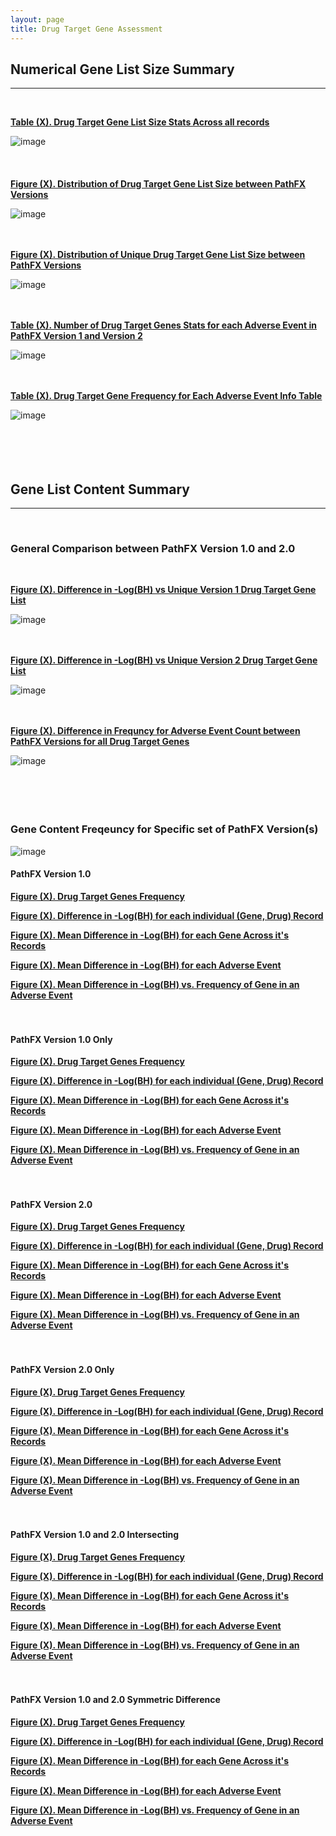 ```yaml
---
layout: page
title: Drug Target Gene Assessment
---
```


## Numerical Gene List Size Summary   
---------------------------------------------------------------------------
<br />  

[**Table (X). Drug Target Gene List Size Stats Across all records**](https://github.com/aryastark5/web_bench/blob/gh-pages/display_files/drug_target_gene_content_pathfx_version_comparison_info_folder/all_records_drug_target_gene_stats_table.csv)
<br />  

![image](display_files/drug_target_gene_content_pathfx_version_comparison_info_folder/all_records_drug_target_gene_stats_table.png)
<br />  
<br />  
[**Figure (X). Distribution of Drug Target Gene List Size between PathFX Versions**](https://htmlpreview.github.io/?https://github.com/aryastark5/web_bench/blob/gh-pages/display_files/drug_target_gene_content_pathfx_version_comparison_info_folder/Distribution_of_Drug_Target_Gene_List_Size_between_PathFX_Versions.html)
<br />  

![image](display_files/drug_target_gene_content_pathfx_version_comparison_info_folder/Distribution_of_Drug_Target_Gene_List_Size_between_PathFX_Versions.png)
<br />  
<br />  

[**Figure (X). Distribution of Unique Drug Target Gene List Size between PathFX Versions**](https://htmlpreview.github.io/?https://github.com/aryastark5/web_bench/blob/gh-pages/display_files/drug_target_gene_content_pathfx_version_comparison_info_folder/Distribution_of_Unique_Drug_Target_Gene_List_Size_between_PathFX_Versions.html)
<br />  

![image](display_files/drug_target_gene_content_pathfx_version_comparison_info_folder/Distribution_of_Unique_Drug_Target_Gene_List_Size_between_PathFX_Versions.png)
<br />  
<br />  

[**Table (X). Number of Drug Target Genes Stats for each Adverse Event in PathFX Version 1 and Version 2**](https://github.com/aryastark5/web_bench/blob/gh-pages/display_files/drug_target_gene_content_pathfx_version_comparison_info_folder/num_drug_target_genes_stats_table.csv)
<br />  

![image](display_files/drug_target_gene_content_pathfx_version_comparison_info_folder/num_drug_target_genes_stats_table.png)
<br />  
<br />  

[**Table (X). Drug Target Gene Frequency for Each Adverse Event Info Table**](https://github.com/aryastark5/web_bench/blob/gh-pages/display_files/drug_target_gene_content_pathfx_version_comparison_info_folder/drug_target_genes_version_count_info_table.csv)
<br />  

![image](display_files/drug_target_gene_content_pathfx_version_comparison_info_folder/version_gene_count_comparison/drug_target_genes_version_count_info_table.png)
<br />  
<br />  
<br />  

## Gene List Content Summary   
---------------------------------------------------------------------------
<br />  

### General Comparison between PathFX Version 1.0 and 2.0
<br />  

[**Figure (X). Difference in -Log(BH) vs Unique Version 1 Drug Target Gene List**](https://htmlpreview.github.io/?https://github.com/aryastark5/web_bench/blob/gh-pages/display_files/drug_target_gene_content_pathfx_version_comparison_info_folder/Difference_in_-Log_Benjamini-Hochberg_vs_Unique_Version_1_Drug_Target_Gene_List.html)
<br />  

![image](display_files/drug_target_gene_content_pathfx_version_comparison_info_folder/Difference_in_-Log_Benjamini-Hochberg_vs_Unique_Version_1_Drug_Target_Gene_List.png)
<br />  
<br />  

[**Figure (X). Difference in -Log(BH) vs Unique Version 2 Drug Target Gene List**](https://htmlpreview.github.io/?https://github.com/aryastark5/web_bench/blob/gh-pages/display_files/drug_target_gene_content_pathfx_version_comparison_info_folder/Difference_in_-Log_Benjamini-Hochberg_vs_Unique_Version_1_Drug_Target_Gene_List.html)
 
![image](display_files/drug_target_gene_content_pathfx_version_comparison_info_folder/Difference_in_-Log_Benjamini-Hochberg_vs_Unique_Version_1_Drug_Target_Gene_List.png)
<br />  
<br />  

[**Figure (X). Difference in Frequncy for Adverse Event Count between PathFX Versions for all Drug Target Genes**](https://htmlpreview.github.io/?https://github.com/aryastark5/web_bench/blob/gh-pages/display_files/drug_target_gene_content_pathfx_version_comparison_info_folder/version_gene_count_comparison/Difference_in_Frequncy_for_Adverse_Event_Count_between_PathFX_Versions_for_all_Drug_Target_Genes.html)
<br />  

![image](display_files/drug_target_gene_content_pathfx_version_comparison_info_folder/version_gene_count_comparison/Difference_in_Frequncy_for_Adverse_Event_Count_between_PathFX_Versions_for_all_Drug_Target_Genes.png)
<br />  
<br />  
<br />  

### Gene Content Freqeuncy for Specific set of PathFX Version(s)

![image](display_files/drug_target_gene_content_pathfx_version_comparison_info_folder/gene_frequency/sample.png)
<br />  

#### PathFX Version 1.0 

[**Figure (X). Drug Target Genes Frequency**](https://htmlpreview.github.io/?https://github.com/aryastark5/web_bench/blob/gh-pages/display_files/drug_target_gene_content_pathfx_version_comparison_info_folder/gene_frequency/drug_target_genes_version_1/drug_target_genes_version_1_Gene_Frequency.html)

[**Figure (X). Difference in -Log(BH) for each individual (Gene, Drug) Record**](https://htmlpreview.github.io/?https://github.com/aryastark5/web_bench/blob/gh-pages/display_files/drug_target_gene_content_pathfx_version_comparison_info_folder/gene_frequency/drug_target_genes_version_1/drug_target_genes_version_1_Difference_in_-log_BH_for_each_individual_Gene-Drug_Record.html)

[**Figure (X). Mean Difference in -Log(BH) for each Gene Across it's Records**](https://htmlpreview.github.io/?https://github.com/aryastark5/web_bench/blob/gh-pages/display_files/drug_target_gene_content_pathfx_version_comparison_info_folder/gene_frequency/drug_target_genes_version_1/drug_target_genes_version_1_Mean_-log_BH_Difference_of_a_Gene_across_all_records.html)

[**Figure (X). Mean Difference in -Log(BH) for each Adverse Event**](https://htmlpreview.github.io/?https://github.com/aryastark5/web_bench/blob/gh-pages/display_files/drug_target_gene_content_pathfx_version_comparison_info_folder/gene_frequency/drug_target_genes_version_1/drug_target_genes_version_1_Mean_-log_BH_Difference_of_a_Gene_for_a_specific_Adverse_Event.html)

[**Figure (X). Mean Difference in -Log(BH) vs. Frequency of Gene in an Adverse Event**](https://htmlpreview.github.io/?https://github.com/aryastark5/web_bench/blob/gh-pages/display_files/drug_target_gene_content_pathfx_version_comparison_info_folder/gene_frequency/drug_target_genes_version_1/drug_target_genes_version_1_Mean_-log_BH_Difference_vs_Adverse_Event_Count_of_a_specific_Gene.html) 
<br />  
<br />  

#### PathFX Version 1.0 Only

[**Figure (X). Drug Target Genes Frequency**](https://htmlpreview.github.io/?https://github.com/aryastark5/web_bench/blob/gh-pages/display_files/drug_target_gene_content_pathfx_version_comparison_info_folder/gene_frequency/drug_target_genes_version_1_only/drug_target_genes_version_1_only_Gene_Frequency.html)

[**Figure (X). Difference in -Log(BH) for each individual (Gene, Drug) Record**](https://htmlpreview.github.io/?https://github.com/aryastark5/web_bench/blob/gh-pages/display_files/drug_target_gene_content_pathfx_version_comparison_info_folder/gene_frequency/drug_target_genes_version_1_only/drug_target_genes_version_1_only_Difference_in_-log_BH_for_each_individual_Gene-Drug_Record.html)

[**Figure (X). Mean Difference in -Log(BH) for each Gene Across it's Records**](https://htmlpreview.github.io/?https://github.com/aryastark5/web_bench/blob/gh-pages/display_files/drug_target_gene_content_pathfx_version_comparison_info_folder/gene_frequency/drug_target_genes_version_1_only/drug_target_genes_version_1_only_Mean_-log_BH_Difference_of_a_Gene_across_all_records.html)

[**Figure (X). Mean Difference in -Log(BH) for each Adverse Event**](https://htmlpreview.github.io/?https://github.com/aryastark5/web_bench/blob/gh-pages/display_files/drug_target_gene_content_pathfx_version_comparison_info_folder/gene_frequency/drug_target_genes_version_1_only/drug_target_genes_version_1_only_Mean_-log_BH_Difference_of_a_Gene_for_a_specific_Adverse_Event.html)

[**Figure (X). Mean Difference in -Log(BH) vs. Frequency of Gene in an Adverse Event**](https://htmlpreview.github.io/?https://github.com/aryastark5/web_bench/blob/gh-pages/display_files/drug_target_gene_content_pathfx_version_comparison_info_folder/gene_frequency/drug_target_genes_version_1_only/drug_target_genes_version_1_only_Mean_-log_BH_Difference_vs_Adverse_Event_Count_of_a_specific_Gene.html)
<br />  
<br />  

#### PathFX Version 2.0

[**Figure (X). Drug Target Genes Frequency**](https://htmlpreview.github.io/?https://github.com/aryastark5/web_bench/blob/gh-pages/display_files/drug_target_gene_content_pathfx_version_comparison_info_folder/gene_frequency/drug_target_genes_version_2/drug_target_genes_version_2_Gene_Frequency.html)

[**Figure (X). Difference in -Log(BH) for each individual (Gene, Drug) Record**](https://htmlpreview.github.io/?https://github.com/aryastark5/web_bench/blob/gh-pages/display_files/drug_target_gene_content_pathfx_version_comparison_info_folder/gene_frequency/drug_target_genes_version_2/drug_target_genes_version_2_Difference_in_-log_BH_for_each_individual_Gene-Drug_Record.html)

[**Figure (X). Mean Difference in -Log(BH) for each Gene Across it's Records**](https://htmlpreview.github.io/?https://github.com/aryastark5/web_bench/blob/gh-pages/display_files/drug_target_gene_content_pathfx_version_comparison_info_folder/gene_frequency/drug_target_genes_version_2/drug_target_genes_version_2_Mean_-log_BH_Difference_of_a_Gene_across_all_records.html)

[**Figure (X). Mean Difference in -Log(BH) for each Adverse Event**](https://htmlpreview.github.io/?https://github.com/aryastark5/web_bench/blob/gh-pages/display_files/drug_target_gene_content_pathfx_version_comparison_info_folder/gene_frequency/drug_target_genes_version_2/drug_target_genes_version_2_Mean_-log_BH_Difference_of_a_Gene_for_a_specific_Adverse_Event.html)

[**Figure (X). Mean Difference in -Log(BH) vs. Frequency of Gene in an Adverse Event**](https://htmlpreview.github.io/?https://github.com/aryastark5/web_bench/blob/gh-pages/display_files/drug_target_gene_content_pathfx_version_comparison_info_folder/gene_frequency/drug_target_genes_version_2/drug_target_genes_version_2_Mean_-log_BH_Difference_vs_Adverse_Event_Count_of_a_specific_Gene.html)
<br />  
<br />  

#### PathFX Version 2.0 Only

[**Figure (X). Drug Target Genes Frequency**](https://htmlpreview.github.io/?https://github.com/aryastark5/web_bench/blob/gh-pages/display_files/drug_target_gene_content_pathfx_version_comparison_info_folder/gene_frequency/drug_target_genes_version_2_only/drug_target_genes_version_2_only_Gene_Frequency.html)

[**Figure (X). Difference in -Log(BH) for each individual (Gene, Drug) Record**](https://htmlpreview.github.io/?https://github.com/aryastark5/web_bench/blob/gh-pages/display_files/drug_target_gene_content_pathfx_version_comparison_info_folder/gene_frequency/drug_target_genes_version_2_only/drug_target_genes_version_2_only_Difference_in_-log_BH_for_each_individual_Gene-Drug_Record.html)

[**Figure (X). Mean Difference in -Log(BH) for each Gene Across it's Records**](https://htmlpreview.github.io/?https://github.com/aryastark5/web_bench/blob/gh-pages/display_files/drug_target_gene_content_pathfx_version_comparison_info_folder/gene_frequency/drug_target_genes_version_2_only/drug_target_genes_version_2_only_Mean_-log_BH_Difference_of_a_Gene_across_all_records.html)

[**Figure (X). Mean Difference in -Log(BH) for each Adverse Event**](https://htmlpreview.github.io/?https://github.com/aryastark5/web_bench/blob/gh-pages/display_files/drug_target_gene_content_pathfx_version_comparison_info_folder/gene_frequency/drug_target_genes_version_2_only/drug_target_genes_version_2_only_Mean_-log_BH_Difference_of_a_Gene_for_a_specific_Adverse_Event.html)

[**Figure (X). Mean Difference in -Log(BH) vs. Frequency of Gene in an Adverse Event**](https://htmlpreview.github.io/?https://github.com/aryastark5/web_bench/blob/gh-pages/display_files/drug_target_gene_content_pathfx_version_comparison_info_folder/gene_frequency/drug_target_genes_version_2_only/drug_target_genes_version_2_only_Mean_-log_BH_Difference_vs_Adverse_Event_Count_of_a_specific_Gene.html)
<br />  
<br />  

#### PathFX Version 1.0 and 2.0 Intersecting

[**Figure (X). Drug Target Genes Frequency**](https://htmlpreview.github.io/?https://github.com/aryastark5/web_bench/blob/gh-pages/display_files/drug_target_gene_content_pathfx_version_comparison_info_folder/gene_frequency/drug_target_genes_version_1_and_2_intersecting/drug_target_genes_version_1_and_2_intersecting_Gene_Frequency.html)

[**Figure (X). Difference in -Log(BH) for each individual (Gene, Drug) Record**](https://htmlpreview.github.io/?https://github.com/aryastark5/web_bench/blob/gh-pages/display_files/drug_target_gene_content_pathfx_version_comparison_info_folder/gene_frequency/drug_target_genes_version_1_and_2_intersecting/drug_target_genes_version_1_and_2_intersecting_Difference_in_-log_BH_for_each_individual_Gene-Drug_Record.html)

[**Figure (X). Mean Difference in -Log(BH) for each Gene Across it's Records**](https://htmlpreview.github.io/?https://github.com/aryastark5/web_bench/blob/gh-pages/display_files/drug_target_gene_content_pathfx_version_comparison_info_folder/gene_frequency/drug_target_genes_version_1_and_2_intersecting/drug_target_genes_version_1_and_2_intersecting_Mean_-log_BH_Difference_of_a_Gene_across_all_records.html)

[**Figure (X). Mean Difference in -Log(BH) for each Adverse Event**](https://htmlpreview.github.io/?https://github.com/aryastark5/web_bench/blob/gh-pages/display_files/drug_target_gene_content_pathfx_version_comparison_info_folder/gene_frequency/drug_target_genes_version_1_and_2_intersecting/drug_target_genes_version_1_and_2_intersecting_Mean_-log_BH_Difference_of_a_Gene_for_a_specific_Adverse_Event.html)

[**Figure (X). Mean Difference in -Log(BH) vs. Frequency of Gene in an Adverse Event**](https://htmlpreview.github.io/?https://github.com/aryastark5/web_bench/blob/gh-pages/display_files/drug_target_gene_content_pathfx_version_comparison_info_folder/gene_frequency/drug_target_genes_version_1_and_2_intersecting/drug_target_genes_version_1_and_2_intersecting_Mean_-log_BH_Difference_vs_Adverse_Event_Count_of_a_specific_Gene.html)
<br />  
<br />  

#### PathFX Version 1.0 and 2.0 Symmetric Difference

[**Figure (X). Drug Target Genes Frequency**](https://htmlpreview.github.io/?https://github.com/aryastark5/web_bench/blob/gh-pages/display_files/drug_target_gene_content_pathfx_version_comparison_info_folder/gene_frequency/drug_target_genes_version_1_and_2_symmetric_difference/drug_target_genes_version_1_and_2_symmetric_difference_Gene_Frequency.html)

[**Figure (X). Difference in -Log(BH) for each individual (Gene, Drug) Record**](https://htmlpreview.github.io/?https://github.com/aryastark5/web_bench/blob/gh-pages/display_files/drug_target_gene_content_pathfx_version_comparison_info_folder/gene_frequency/drug_target_genes_version_1_and_2_symmetric_difference/drug_target_genes_version_1_and_2_symmetric_difference_Difference_in_-log_BH_for_each_individual_Gene-Drug_Record.html)

[**Figure (X). Mean Difference in -Log(BH) for each Gene Across it's Records**](https://htmlpreview.github.io/?https://github.com/aryastark5/web_bench/blob/gh-pages/display_files/drug_target_gene_content_pathfx_version_comparison_info_folder/gene_frequency/drug_target_genes_version_1_and_2_symmetric_difference/drug_target_genes_version_1_and_2_symmetric_difference_Mean_-log_BH_Difference_of_a_Gene_across_all_records.html)

[**Figure (X). Mean Difference in -Log(BH) for each Adverse Event**](https://htmlpreview.github.io/?https://github.com/aryastark5/web_bench/blob/gh-pages/display_files/drug_target_gene_content_pathfx_version_comparison_info_folder/gene_frequency/drug_target_genes_version_1_and_2_symmetric_difference/drug_target_genes_version_1_and_2_symmetric_difference_Mean_-log_BH_Difference_of_a_Gene_for_a_specific_Adverse_Event.html)

[**Figure (X). Mean Difference in -Log(BH) vs. Frequency of Gene in an Adverse Event**](https://htmlpreview.github.io/?https://github.com/aryastark5/web_bench/blob/gh-pages/display_files/drug_target_gene_content_pathfx_version_comparison_info_folder/gene_frequency/drug_target_genes_version_1_and_2_symmetric_difference/drug_target_genes_version_1_and_2_symmetric_difference_Mean_-log_BH_Difference_vs_Adverse_Event_Count_of_a_specific_Gene.html)
<br />  



